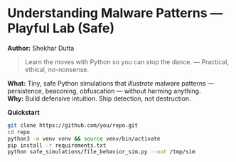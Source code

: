 # Understanding Malware Patterns — Playful Lab (Safe)
**Author:** Shekhar Dutta

> Learn the moves with Python so you can stop the dance. — Practical, ethical, no-nonsense.

**What:** Tiny, safe Python simulations that *illustrate* malware patterns — persistence, beaconing, obfuscation — without harming anything.  
**Why:** Build defensive intuition. Ship detection, not destruction.

**Quickstart**
```bash
git clone https://github.com/you/repo.git
cd repo
python3 -m venv venv && source venv/bin/activate
pip install -r requirements.txt
python safe_simulations/file_behavior_sim.py --out /tmp/sim

